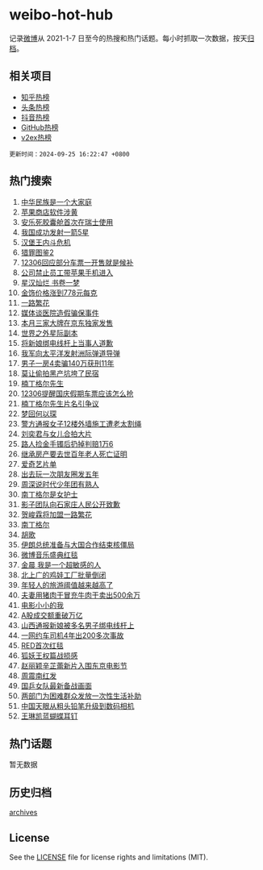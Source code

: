 # weibo-hot-hub

记录[微博](https://www.weibo.com)从 2021-1-7 日至今的热搜和热门话题。每小时抓取一次数据，按天[归档](archives)。

## 相关项目

- [知乎热榜](https://github.com/lonnyzhang423/zhihu-hot-hub)
- [头条热榜](https://github.com/lonnyzhang423/toutiao-hot-hub)
- [抖音热榜](https://github.com/lonnyzhang423/douyin-hot-hub)
- [GitHub热榜](https://github.com/lonnyzhang423/github-hot-hub)
- [v2ex热榜](https://github.com/lonnyzhang423/v2ex-hot-hub)


`更新时间：2024-09-25 16:22:47 +0800`

## 热门搜索

1. [中华民族是一个大家庭](https://m.weibo.cn/search?containerid=100103type%3D1%26t%3D10%26q%3D%23%E4%B8%AD%E5%8D%8E%E6%B0%91%E6%97%8F%E6%98%AF%E4%B8%80%E4%B8%AA%E5%A4%A7%E5%AE%B6%E5%BA%AD%23&stream_entry_id=51&isnewpage=1&extparam=seat%3D1%26cate%3D10103%26q%3D%2523%25E4%25B8%25AD%25E5%258D%258E%25E6%25B0%2591%25E6%2597%258F%25E6%2598%25AF%25E4%25B8%2580%25E4%25B8%25AA%25E5%25A4%25A7%25E5%25AE%25B6%25E5%25BA%25AD%2523%26stream_entry_id%3D51%26filter_type%3Drealtimehot%26dgr%3D0%26c_type%3D51%26pos%3D0%26display_time%3D1727252566%26pre_seqid%3D17272525665460417142413)
1. [苹果商店软件涉黄](https://m.weibo.cn/search?containerid=100103type%3D1%26t%3D10%26q%3D%23%E8%8B%B9%E6%9E%9C%E5%95%86%E5%BA%97%E8%BD%AF%E4%BB%B6%E6%B6%89%E9%BB%84%23&stream_entry_id=31&isnewpage=1&extparam=seat%3D1%26flag%3D1%26filter_type%3Drealtimehot%26c_type%3D31%26lcate%3D5001%26cate%3D5001%26realpos%3D1%26stream_entry_id%3D31%26q%3D%2523%25E8%258B%25B9%25E6%259E%259C%25E5%2595%2586%25E5%25BA%2597%25E8%25BD%25AF%25E4%25BB%25B6%25E6%25B6%2589%25E9%25BB%2584%2523%26dgr%3D0%26band_rank%3D1%26pos%3D0%26display_time%3D1727252566%26pre_seqid%3D17272525665460417142413)
1. [安乐死胶囊舱首次在瑞士使用](https://m.weibo.cn/search?containerid=100103type%3D1%26t%3D10%26q%3D%23%E5%AE%89%E4%B9%90%E6%AD%BB%E8%83%B6%E5%9B%8A%E8%88%B1%E9%A6%96%E6%AC%A1%E5%9C%A8%E7%91%9E%E5%A3%AB%E4%BD%BF%E7%94%A8%23&stream_entry_id=31&isnewpage=1&extparam=seat%3D1%26flag%3D0%26filter_type%3Drealtimehot%26c_type%3D31%26lcate%3D5001%26cate%3D5001%26realpos%3D2%26stream_entry_id%3D31%26q%3D%2523%25E5%25AE%2589%25E4%25B9%2590%25E6%25AD%25BB%25E8%2583%25B6%25E5%259B%258A%25E8%2588%25B1%25E9%25A6%2596%25E6%25AC%25A1%25E5%259C%25A8%25E7%2591%259E%25E5%25A3%25AB%25E4%25BD%25BF%25E7%2594%25A8%2523%26dgr%3D0%26band_rank%3D2%26pos%3D1%26display_time%3D1727252566%26pre_seqid%3D17272525665460417142413)
1. [我国成功发射一箭5星](https://m.weibo.cn/search?containerid=100103type%3D1%26t%3D10%26q%3D%23%E6%88%91%E5%9B%BD%E6%88%90%E5%8A%9F%E5%8F%91%E5%B0%84%E4%B8%80%E7%AE%AD5%E6%98%9F%23&stream_entry_id=31&isnewpage=1&extparam=seat%3D1%26flag%3D1%26filter_type%3Drealtimehot%26c_type%3D31%26lcate%3D5001%26cate%3D5001%26realpos%3D3%26stream_entry_id%3D31%26q%3D%2523%25E6%2588%2591%25E5%259B%25BD%25E6%2588%2590%25E5%258A%259F%25E5%258F%2591%25E5%25B0%2584%25E4%25B8%2580%25E7%25AE%25AD5%25E6%2598%259F%2523%26dgr%3D0%26band_rank%3D3%26pos%3D2%26display_time%3D1727252566%26pre_seqid%3D17272525665460417142413)
1. [汉堡王内斗危机](https://m.weibo.cn/search?containerid=100103type%3D1%26t%3D10%26q%3D%23%E6%B1%89%E5%A0%A1%E7%8E%8B%E5%86%85%E6%96%97%E5%8D%B1%E6%9C%BA%23&stream_entry_id=31&isnewpage=1&extparam=seat%3D1%26is_ad_pos%3D1%26filter_type%3Drealtimehot%26c_type%3D31%26lcate%3D5001%26pos%3D3%26cate%3D5001%26topic_ad%3D1%26stream_entry_id%3D31%26q%3D%2523%25E6%25B1%2589%25E5%25A0%25A1%25E7%258E%258B%25E5%2586%2585%25E6%2596%2597%25E5%258D%25B1%25E6%259C%25BA%2523%26dgr%3D0%26band_rank%3D4%26adid%3D256503%26display_time%3D1727252566%26pre_seqid%3D17272525665460417142413)
1. [猎罪图鉴2](https://m.weibo.cn/search?containerid=100103type%3D1%26t%3D10%26q%3D%E7%8C%8E%E7%BD%AA%E5%9B%BE%E9%89%B42&stream_entry_id=31&isnewpage=1&extparam=seat%3D1%26flag%3D16%26filter_type%3Drealtimehot%26c_type%3D31%26lcate%3D5001%26cate%3D5001%26realpos%3D4%26stream_entry_id%3D31%26q%3D%25E7%258C%258E%25E7%25BD%25AA%25E5%259B%25BE%25E9%2589%25B42%26dgr%3D0%26band_rank%3D4%26pos%3D4%26display_time%3D1727252566%26pre_seqid%3D17272525665460417142413)
1. [12306回应部分车票一开售就是候补](https://m.weibo.cn/search?containerid=100103type%3D1%26t%3D10%26q%3D%2312306%E5%9B%9E%E5%BA%94%E9%83%A8%E5%88%86%E8%BD%A6%E7%A5%A8%E4%B8%80%E5%BC%80%E5%94%AE%E5%B0%B1%E6%98%AF%E5%80%99%E8%A1%A5%23&stream_entry_id=31&isnewpage=1&extparam=seat%3D1%26flag%3D0%26filter_type%3Drealtimehot%26c_type%3D31%26lcate%3D5001%26cate%3D5001%26realpos%3D5%26stream_entry_id%3D31%26q%3D%252312306%25E5%259B%259E%25E5%25BA%2594%25E9%2583%25A8%25E5%2588%2586%25E8%25BD%25A6%25E7%25A5%25A8%25E4%25B8%2580%25E5%25BC%2580%25E5%2594%25AE%25E5%25B0%25B1%25E6%2598%25AF%25E5%2580%2599%25E8%25A1%25A5%2523%26dgr%3D0%26band_rank%3D5%26pos%3D5%26display_time%3D1727252566%26pre_seqid%3D17272525665460417142413)
1. [公司禁止员工带苹果手机进入](https://m.weibo.cn/search?containerid=100103type%3D1%26t%3D10%26q%3D%23%E5%85%AC%E5%8F%B8%E7%A6%81%E6%AD%A2%E5%91%98%E5%B7%A5%E5%B8%A6%E8%8B%B9%E6%9E%9C%E6%89%8B%E6%9C%BA%E8%BF%9B%E5%85%A5%23&stream_entry_id=31&isnewpage=1&extparam=seat%3D1%26flag%3D1%26filter_type%3Drealtimehot%26c_type%3D31%26lcate%3D5001%26cate%3D5001%26realpos%3D6%26stream_entry_id%3D31%26q%3D%2523%25E5%2585%25AC%25E5%258F%25B8%25E7%25A6%2581%25E6%25AD%25A2%25E5%2591%2598%25E5%25B7%25A5%25E5%25B8%25A6%25E8%258B%25B9%25E6%259E%259C%25E6%2589%258B%25E6%259C%25BA%25E8%25BF%259B%25E5%2585%25A5%2523%26dgr%3D0%26band_rank%3D6%26pos%3D6%26display_time%3D1727252566%26pre_seqid%3D17272525665460417142413)
1. [星汉灿烂 书卷一梦](https://m.weibo.cn/search?containerid=100103type%3D1%26t%3D10%26q%3D%E6%98%9F%E6%B1%89%E7%81%BF%E7%83%82+%E4%B9%A6%E5%8D%B7%E4%B8%80%E6%A2%A6&stream_entry_id=31&isnewpage=1&extparam=seat%3D1%26flag%3D0%26filter_type%3Drealtimehot%26c_type%3D31%26lcate%3D5001%26cate%3D5001%26realpos%3D7%26stream_entry_id%3D31%26q%3D%25E6%2598%259F%25E6%25B1%2589%25E7%2581%25BF%25E7%2583%2582%2520%25E4%25B9%25A6%25E5%258D%25B7%25E4%25B8%2580%25E6%25A2%25A6%26dgr%3D0%26band_rank%3D7%26pos%3D7%26display_time%3D1727252566%26pre_seqid%3D17272525665460417142413)
1. [金饰价格涨到778元每克](https://m.weibo.cn/search?containerid=100103type%3D1%26t%3D10%26q%3D%23%E9%87%91%E9%A5%B0%E4%BB%B7%E6%A0%BC%E6%B6%A8%E5%88%B0778%E5%85%83%E6%AF%8F%E5%85%8B%23&stream_entry_id=31&isnewpage=1&extparam=seat%3D1%26flag%3D0%26filter_type%3Drealtimehot%26c_type%3D31%26lcate%3D5001%26cate%3D5001%26realpos%3D8%26stream_entry_id%3D31%26q%3D%2523%25E9%2587%2591%25E9%25A5%25B0%25E4%25BB%25B7%25E6%25A0%25BC%25E6%25B6%25A8%25E5%2588%25B0778%25E5%2585%2583%25E6%25AF%258F%25E5%2585%258B%2523%26dgr%3D0%26band_rank%3D8%26pos%3D8%26display_time%3D1727252566%26pre_seqid%3D17272525665460417142413)
1. [一路繁花](https://m.weibo.cn/search?containerid=100103type%3D1%26t%3D10%26q%3D%E4%B8%80%E8%B7%AF%E7%B9%81%E8%8A%B1&stream_entry_id=31&isnewpage=1&extparam=seat%3D1%26flag%3D1%26filter_type%3Drealtimehot%26c_type%3D31%26lcate%3D5001%26cate%3D5001%26realpos%3D9%26stream_entry_id%3D31%26q%3D%25E4%25B8%2580%25E8%25B7%25AF%25E7%25B9%2581%25E8%258A%25B1%26dgr%3D0%26band_rank%3D9%26pos%3D9%26display_time%3D1727252566%26pre_seqid%3D17272525665460417142413)
1. [媒体谈医院造假骗保事件](https://m.weibo.cn/search?containerid=100103type%3D1%26t%3D10%26q%3D%23%E5%AA%92%E4%BD%93%E8%B0%88%E5%8C%BB%E9%99%A2%E9%80%A0%E5%81%87%E9%AA%97%E4%BF%9D%E4%BA%8B%E4%BB%B6%23&stream_entry_id=31&isnewpage=1&extparam=seat%3D1%26flag%3D1%26filter_type%3Drealtimehot%26c_type%3D31%26lcate%3D5001%26cate%3D5001%26realpos%3D10%26stream_entry_id%3D31%26q%3D%2523%25E5%25AA%2592%25E4%25BD%2593%25E8%25B0%2588%25E5%258C%25BB%25E9%2599%25A2%25E9%2580%25A0%25E5%2581%2587%25E9%25AA%2597%25E4%25BF%259D%25E4%25BA%258B%25E4%25BB%25B6%2523%26dgr%3D0%26band_rank%3D10%26pos%3D10%26display_time%3D1727252566%26pre_seqid%3D17272525665460417142413)
1. [本月三家大牌在京东独家发售](https://m.weibo.cn/search?containerid=100103type%3D1%26t%3D10%26q%3D%23%E6%9C%AC%E6%9C%88%E4%B8%89%E5%AE%B6%E5%A4%A7%E7%89%8C%E5%9C%A8%E4%BA%AC%E4%B8%9C%E7%8B%AC%E5%AE%B6%E5%8F%91%E5%94%AE%23&stream_entry_id=31&isnewpage=1&extparam=seat%3D1%26flag%3D0%26filter_type%3Drealtimehot%26c_type%3D31%26lcate%3D5001%26pos%3D11%26cate%3D5001%26realpos%3D11%26stream_entry_id%3D31%26q%3D%2523%25E6%259C%25AC%25E6%259C%2588%25E4%25B8%2589%25E5%25AE%25B6%25E5%25A4%25A7%25E7%2589%258C%25E5%259C%25A8%25E4%25BA%25AC%25E4%25B8%259C%25E7%258B%25AC%25E5%25AE%25B6%25E5%258F%2591%25E5%2594%25AE%2523%26dgr%3D0%26band_rank%3D11%26adid%3D256045%26display_time%3D1727252566%26pre_seqid%3D17272525665460417142413)
1. [世界之外星际副本](https://m.weibo.cn/search?containerid=100103type%3D1%26t%3D10%26q%3D%23%E4%B8%96%E7%95%8C%E4%B9%8B%E5%A4%96%E6%98%9F%E9%99%85%E5%89%AF%E6%9C%AC%23&stream_entry_id=31&isnewpage=1&extparam=seat%3D1%26flag%3D0%26filter_type%3Drealtimehot%26c_type%3D31%26lcate%3D5001%26pos%3D12%26cate%3D5001%26realpos%3D12%26stream_entry_id%3D31%26q%3D%2523%25E4%25B8%2596%25E7%2595%258C%25E4%25B9%258B%25E5%25A4%2596%25E6%2598%259F%25E9%2599%2585%25E5%2589%25AF%25E6%259C%25AC%2523%26dgr%3D0%26band_rank%3D12%26adid%3D256974%26display_time%3D1727252566%26pre_seqid%3D17272525665460417142413)
1. [将新娘绑电线杆上当事人道歉](https://m.weibo.cn/search?containerid=100103type%3D1%26t%3D10%26q%3D%23%E5%B0%86%E6%96%B0%E5%A8%98%E7%BB%91%E7%94%B5%E7%BA%BF%E6%9D%86%E4%B8%8A%E5%BD%93%E4%BA%8B%E4%BA%BA%E9%81%93%E6%AD%89%23&stream_entry_id=31&isnewpage=1&extparam=seat%3D1%26flag%3D1%26filter_type%3Drealtimehot%26c_type%3D31%26lcate%3D5001%26cate%3D5001%26realpos%3D13%26stream_entry_id%3D31%26q%3D%2523%25E5%25B0%2586%25E6%2596%25B0%25E5%25A8%2598%25E7%25BB%2591%25E7%2594%25B5%25E7%25BA%25BF%25E6%259D%2586%25E4%25B8%258A%25E5%25BD%2593%25E4%25BA%258B%25E4%25BA%25BA%25E9%2581%2593%25E6%25AD%2589%2523%26dgr%3D0%26band_rank%3D13%26pos%3D13%26display_time%3D1727252566%26pre_seqid%3D17272525665460417142413)
1. [我军向太平洋发射洲际弹道导弹](https://m.weibo.cn/search?containerid=100103type%3D1%26t%3D10%26q%3D%23%E6%88%91%E5%86%9B%E5%90%91%E5%A4%AA%E5%B9%B3%E6%B4%8B%E5%8F%91%E5%B0%84%E6%B4%B2%E9%99%85%E5%BC%B9%E9%81%93%E5%AF%BC%E5%BC%B9%23&stream_entry_id=31&isnewpage=1&extparam=seat%3D1%26flag%3D0%26filter_type%3Drealtimehot%26c_type%3D31%26lcate%3D5001%26cate%3D5001%26realpos%3D14%26stream_entry_id%3D31%26q%3D%2523%25E6%2588%2591%25E5%2586%259B%25E5%2590%2591%25E5%25A4%25AA%25E5%25B9%25B3%25E6%25B4%258B%25E5%258F%2591%25E5%25B0%2584%25E6%25B4%25B2%25E9%2599%2585%25E5%25BC%25B9%25E9%2581%2593%25E5%25AF%25BC%25E5%25BC%25B9%2523%26dgr%3D0%26band_rank%3D14%26pos%3D14%26display_time%3D1727252566%26pre_seqid%3D17272525665460417142413)
1. [男子一房4卖骗140万获刑11年](https://m.weibo.cn/search?containerid=100103type%3D1%26t%3D10%26q%3D%23%E7%94%B7%E5%AD%90%E4%B8%80%E6%88%BF4%E5%8D%96%E9%AA%97140%E4%B8%87%E8%8E%B7%E5%88%9111%E5%B9%B4%23&stream_entry_id=31&isnewpage=1&extparam=seat%3D1%26flag%3D1%26filter_type%3Drealtimehot%26c_type%3D31%26lcate%3D5001%26cate%3D5001%26realpos%3D15%26stream_entry_id%3D31%26q%3D%2523%25E7%2594%25B7%25E5%25AD%2590%25E4%25B8%2580%25E6%2588%25BF4%25E5%258D%2596%25E9%25AA%2597140%25E4%25B8%2587%25E8%258E%25B7%25E5%2588%259111%25E5%25B9%25B4%2523%26dgr%3D0%26band_rank%3D15%26pos%3D15%26display_time%3D1727252566%26pre_seqid%3D17272525665460417142413)
1. [莫让偷拍黑产坑垮了民宿](https://m.weibo.cn/search?containerid=100103type%3D1%26t%3D10%26q%3D%23%E8%8E%AB%E8%AE%A9%E5%81%B7%E6%8B%8D%E9%BB%91%E4%BA%A7%E5%9D%91%E5%9E%AE%E4%BA%86%E6%B0%91%E5%AE%BF%23&stream_entry_id=31&isnewpage=1&extparam=seat%3D1%26flag%3D1%26filter_type%3Drealtimehot%26c_type%3D31%26lcate%3D5001%26cate%3D5001%26realpos%3D16%26stream_entry_id%3D31%26q%3D%2523%25E8%258E%25AB%25E8%25AE%25A9%25E5%2581%25B7%25E6%258B%258D%25E9%25BB%2591%25E4%25BA%25A7%25E5%259D%2591%25E5%259E%25AE%25E4%25BA%2586%25E6%25B0%2591%25E5%25AE%25BF%2523%26dgr%3D0%26band_rank%3D16%26pos%3D16%26display_time%3D1727252566%26pre_seqid%3D17272525665460417142413)
1. [楠丁格尔先生](https://m.weibo.cn/search?containerid=100103type%3D1%26t%3D10%26q%3D%E6%A5%A0%E4%B8%81%E6%A0%BC%E5%B0%94%E5%85%88%E7%94%9F&stream_entry_id=31&isnewpage=1&extparam=seat%3D1%26flag%3D2%26filter_type%3Drealtimehot%26c_type%3D31%26lcate%3D5001%26cate%3D5001%26realpos%3D17%26stream_entry_id%3D31%26q%3D%25E6%25A5%25A0%25E4%25B8%2581%25E6%25A0%25BC%25E5%25B0%2594%25E5%2585%2588%25E7%2594%259F%26dgr%3D0%26band_rank%3D17%26pos%3D17%26display_time%3D1727252566%26pre_seqid%3D17272525665460417142413)
1. [12306提醒国庆假期车票应该怎么抢](https://m.weibo.cn/search?containerid=100103type%3D1%26t%3D10%26q%3D%2312306%E6%8F%90%E9%86%92%E5%9B%BD%E5%BA%86%E5%81%87%E6%9C%9F%E8%BD%A6%E7%A5%A8%E5%BA%94%E8%AF%A5%E6%80%8E%E4%B9%88%E6%8A%A2%23&stream_entry_id=31&isnewpage=1&extparam=seat%3D1%26flag%3D0%26filter_type%3Drealtimehot%26c_type%3D31%26lcate%3D5001%26cate%3D5001%26realpos%3D18%26stream_entry_id%3D31%26q%3D%252312306%25E6%258F%2590%25E9%2586%2592%25E5%259B%25BD%25E5%25BA%2586%25E5%2581%2587%25E6%259C%259F%25E8%25BD%25A6%25E7%25A5%25A8%25E5%25BA%2594%25E8%25AF%25A5%25E6%2580%258E%25E4%25B9%2588%25E6%258A%25A2%2523%26dgr%3D0%26band_rank%3D18%26pos%3D18%26display_time%3D1727252566%26pre_seqid%3D17272525665460417142413)
1. [楠丁格尔先生片名引争议](https://m.weibo.cn/search?containerid=100103type%3D1%26t%3D10%26q%3D%23%E6%A5%A0%E4%B8%81%E6%A0%BC%E5%B0%94%E5%85%88%E7%94%9F%E7%89%87%E5%90%8D%E5%BC%95%E4%BA%89%E8%AE%AE%23&stream_entry_id=31&isnewpage=1&extparam=seat%3D1%26flag%3D1%26filter_type%3Drealtimehot%26c_type%3D31%26lcate%3D5001%26cate%3D5001%26realpos%3D19%26stream_entry_id%3D31%26q%3D%2523%25E6%25A5%25A0%25E4%25B8%2581%25E6%25A0%25BC%25E5%25B0%2594%25E5%2585%2588%25E7%2594%259F%25E7%2589%2587%25E5%2590%258D%25E5%25BC%2595%25E4%25BA%2589%25E8%25AE%25AE%2523%26dgr%3D0%26band_rank%3D19%26pos%3D19%26display_time%3D1727252566%26pre_seqid%3D17272525665460417142413)
1. [梦回何以琛](https://m.weibo.cn/search?containerid=100103type%3D1%26t%3D10%26q%3D%E6%A2%A6%E5%9B%9E%E4%BD%95%E4%BB%A5%E7%90%9B&stream_entry_id=31&isnewpage=1&extparam=seat%3D1%26flag%3D1%26filter_type%3Drealtimehot%26c_type%3D31%26lcate%3D5001%26cate%3D5001%26realpos%3D20%26stream_entry_id%3D31%26q%3D%25E6%25A2%25A6%25E5%259B%259E%25E4%25BD%2595%25E4%25BB%25A5%25E7%2590%259B%26dgr%3D0%26band_rank%3D20%26pos%3D20%26display_time%3D1727252566%26pre_seqid%3D17272525665460417142413)
1. [警方通报女子12楼外墙施工遭老太割绳](https://m.weibo.cn/search?containerid=100103type%3D1%26t%3D10%26q%3D%23%E8%AD%A6%E6%96%B9%E9%80%9A%E6%8A%A5%E5%A5%B3%E5%AD%9012%E6%A5%BC%E5%A4%96%E5%A2%99%E6%96%BD%E5%B7%A5%E9%81%AD%E8%80%81%E5%A4%AA%E5%89%B2%E7%BB%B3%23&stream_entry_id=31&isnewpage=1&extparam=seat%3D1%26flag%3D1%26filter_type%3Drealtimehot%26c_type%3D31%26lcate%3D5001%26cate%3D5001%26realpos%3D21%26stream_entry_id%3D31%26q%3D%2523%25E8%25AD%25A6%25E6%2596%25B9%25E9%2580%259A%25E6%258A%25A5%25E5%25A5%25B3%25E5%25AD%259012%25E6%25A5%25BC%25E5%25A4%2596%25E5%25A2%2599%25E6%2596%25BD%25E5%25B7%25A5%25E9%2581%25AD%25E8%2580%2581%25E5%25A4%25AA%25E5%2589%25B2%25E7%25BB%25B3%2523%26dgr%3D0%26band_rank%3D21%26pos%3D21%26display_time%3D1727252566%26pre_seqid%3D17272525665460417142413)
1. [刘奕君与女儿合拍大片](https://m.weibo.cn/search?containerid=100103type%3D1%26t%3D10%26q%3D%23%E5%88%98%E5%A5%95%E5%90%9B%E4%B8%8E%E5%A5%B3%E5%84%BF%E5%90%88%E6%8B%8D%E5%A4%A7%E7%89%87%23&stream_entry_id=31&isnewpage=1&extparam=seat%3D1%26flag%3D1%26filter_type%3Drealtimehot%26c_type%3D31%26lcate%3D5001%26cate%3D5001%26realpos%3D22%26stream_entry_id%3D31%26q%3D%2523%25E5%2588%2598%25E5%25A5%2595%25E5%2590%259B%25E4%25B8%258E%25E5%25A5%25B3%25E5%2584%25BF%25E5%2590%2588%25E6%258B%258D%25E5%25A4%25A7%25E7%2589%2587%2523%26dgr%3D0%26band_rank%3D22%26pos%3D22%26display_time%3D1727252566%26pre_seqid%3D17272525665460417142413)
1. [路人捡金手镯后扔掉判赔1万6](https://m.weibo.cn/search?containerid=100103type%3D1%26t%3D10%26q%3D%23%E8%B7%AF%E4%BA%BA%E6%8D%A1%E9%87%91%E6%89%8B%E9%95%AF%E5%90%8E%E6%89%94%E6%8E%89%E5%88%A4%E8%B5%941%E4%B8%876%23&stream_entry_id=31&isnewpage=1&extparam=seat%3D1%26flag%3D1%26filter_type%3Drealtimehot%26c_type%3D31%26lcate%3D5001%26cate%3D5001%26realpos%3D23%26stream_entry_id%3D31%26q%3D%2523%25E8%25B7%25AF%25E4%25BA%25BA%25E6%258D%25A1%25E9%2587%2591%25E6%2589%258B%25E9%2595%25AF%25E5%2590%258E%25E6%2589%2594%25E6%258E%2589%25E5%2588%25A4%25E8%25B5%25941%25E4%25B8%25876%2523%26dgr%3D0%26band_rank%3D23%26pos%3D23%26display_time%3D1727252566%26pre_seqid%3D17272525665460417142413)
1. [继承房产要去世百年老人死亡证明](https://m.weibo.cn/search?containerid=100103type%3D1%26t%3D10%26q%3D%23%E7%BB%A7%E6%89%BF%E6%88%BF%E4%BA%A7%E8%A6%81%E5%8E%BB%E4%B8%96%E7%99%BE%E5%B9%B4%E8%80%81%E4%BA%BA%E6%AD%BB%E4%BA%A1%E8%AF%81%E6%98%8E%23&stream_entry_id=31&isnewpage=1&extparam=seat%3D1%26flag%3D0%26filter_type%3Drealtimehot%26c_type%3D31%26lcate%3D5001%26cate%3D5001%26realpos%3D24%26stream_entry_id%3D31%26q%3D%2523%25E7%25BB%25A7%25E6%2589%25BF%25E6%2588%25BF%25E4%25BA%25A7%25E8%25A6%2581%25E5%258E%25BB%25E4%25B8%2596%25E7%2599%25BE%25E5%25B9%25B4%25E8%2580%2581%25E4%25BA%25BA%25E6%25AD%25BB%25E4%25BA%25A1%25E8%25AF%2581%25E6%2598%258E%2523%26dgr%3D0%26band_rank%3D24%26pos%3D24%26display_time%3D1727252566%26pre_seqid%3D17272525665460417142413)
1. [爱奇艺片单](https://m.weibo.cn/search?containerid=100103type%3D1%26t%3D10%26q%3D%E7%88%B1%E5%A5%87%E8%89%BA%E7%89%87%E5%8D%95&stream_entry_id=31&isnewpage=1&extparam=seat%3D1%26flag%3D0%26filter_type%3Drealtimehot%26c_type%3D31%26lcate%3D5001%26cate%3D5001%26realpos%3D25%26stream_entry_id%3D31%26q%3D%25E7%2588%25B1%25E5%25A5%2587%25E8%2589%25BA%25E7%2589%2587%25E5%258D%2595%26dgr%3D0%26band_rank%3D25%26pos%3D25%26display_time%3D1727252566%26pre_seqid%3D17272525665460417142413)
1. [出去玩一次朋友圈发五年](https://m.weibo.cn/search?containerid=100103type%3D1%26t%3D10%26q%3D%23%E5%87%BA%E5%8E%BB%E7%8E%A9%E4%B8%80%E6%AC%A1%E6%9C%8B%E5%8F%8B%E5%9C%88%E5%8F%91%E4%BA%94%E5%B9%B4%23&stream_entry_id=31&isnewpage=1&extparam=seat%3D1%26flag%3D0%26filter_type%3Drealtimehot%26c_type%3D31%26lcate%3D5001%26cate%3D5001%26realpos%3D26%26stream_entry_id%3D31%26q%3D%2523%25E5%2587%25BA%25E5%258E%25BB%25E7%258E%25A9%25E4%25B8%2580%25E6%25AC%25A1%25E6%259C%258B%25E5%258F%258B%25E5%259C%2588%25E5%258F%2591%25E4%25BA%2594%25E5%25B9%25B4%2523%26dgr%3D0%26band_rank%3D26%26pos%3D26%26display_time%3D1727252566%26pre_seqid%3D17272525665460417142413)
1. [周深说时代少年团有熟人](https://m.weibo.cn/search?containerid=100103type%3D1%26t%3D10%26q%3D%23%E5%91%A8%E6%B7%B1%E8%AF%B4%E6%97%B6%E4%BB%A3%E5%B0%91%E5%B9%B4%E5%9B%A2%E6%9C%89%E7%86%9F%E4%BA%BA%23&stream_entry_id=31&isnewpage=1&extparam=seat%3D1%26flag%3D1%26filter_type%3Drealtimehot%26c_type%3D31%26lcate%3D5001%26cate%3D5001%26realpos%3D27%26stream_entry_id%3D31%26q%3D%2523%25E5%2591%25A8%25E6%25B7%25B1%25E8%25AF%25B4%25E6%2597%25B6%25E4%25BB%25A3%25E5%25B0%2591%25E5%25B9%25B4%25E5%259B%25A2%25E6%259C%2589%25E7%2586%259F%25E4%25BA%25BA%2523%26dgr%3D0%26band_rank%3D27%26pos%3D27%26display_time%3D1727252566%26pre_seqid%3D17272525665460417142413)
1. [南丁格尔是女护士](https://m.weibo.cn/search?containerid=100103type%3D1%26t%3D10%26q%3D%E5%8D%97%E4%B8%81%E6%A0%BC%E5%B0%94%E6%98%AF%E5%A5%B3%E6%8A%A4%E5%A3%AB&stream_entry_id=31&isnewpage=1&extparam=seat%3D1%26flag%3D1%26filter_type%3Drealtimehot%26c_type%3D31%26lcate%3D5001%26cate%3D5001%26realpos%3D28%26stream_entry_id%3D31%26q%3D%25E5%258D%2597%25E4%25B8%2581%25E6%25A0%25BC%25E5%25B0%2594%25E6%2598%25AF%25E5%25A5%25B3%25E6%258A%25A4%25E5%25A3%25AB%26dgr%3D0%26band_rank%3D28%26pos%3D28%26display_time%3D1727252566%26pre_seqid%3D17272525665460417142413)
1. [影子团队向石家庄人民公开致歉](https://m.weibo.cn/search?containerid=100103type%3D1%26t%3D10%26q%3D%23%E5%BD%B1%E5%AD%90%E5%9B%A2%E9%98%9F%E5%90%91%E7%9F%B3%E5%AE%B6%E5%BA%84%E4%BA%BA%E6%B0%91%E5%85%AC%E5%BC%80%E8%87%B4%E6%AD%89%23&stream_entry_id=31&isnewpage=1&extparam=seat%3D1%26flag%3D1%26filter_type%3Drealtimehot%26c_type%3D31%26lcate%3D5001%26cate%3D5001%26realpos%3D29%26stream_entry_id%3D31%26q%3D%2523%25E5%25BD%25B1%25E5%25AD%2590%25E5%259B%25A2%25E9%2598%259F%25E5%2590%2591%25E7%259F%25B3%25E5%25AE%25B6%25E5%25BA%2584%25E4%25BA%25BA%25E6%25B0%2591%25E5%2585%25AC%25E5%25BC%2580%25E8%2587%25B4%25E6%25AD%2589%2523%26dgr%3D0%26band_rank%3D29%26pos%3D29%26display_time%3D1727252566%26pre_seqid%3D17272525665460417142413)
1. [贺峻霖将加盟一路繁花](https://m.weibo.cn/search?containerid=100103type%3D1%26t%3D10%26q%3D%23%E8%B4%BA%E5%B3%BB%E9%9C%96%E5%B0%86%E5%8A%A0%E7%9B%9F%E4%B8%80%E8%B7%AF%E7%B9%81%E8%8A%B1%23&stream_entry_id=31&isnewpage=1&extparam=seat%3D1%26flag%3D1%26filter_type%3Drealtimehot%26c_type%3D31%26lcate%3D5001%26cate%3D5001%26realpos%3D30%26stream_entry_id%3D31%26q%3D%2523%25E8%25B4%25BA%25E5%25B3%25BB%25E9%259C%2596%25E5%25B0%2586%25E5%258A%25A0%25E7%259B%259F%25E4%25B8%2580%25E8%25B7%25AF%25E7%25B9%2581%25E8%258A%25B1%2523%26dgr%3D0%26band_rank%3D30%26pos%3D30%26display_time%3D1727252566%26pre_seqid%3D17272525665460417142413)
1. [南丁格尔](https://m.weibo.cn/search?containerid=100103type%3D1%26t%3D10%26q%3D%E5%8D%97%E4%B8%81%E6%A0%BC%E5%B0%94&stream_entry_id=31&isnewpage=1&extparam=seat%3D1%26flag%3D1%26filter_type%3Drealtimehot%26c_type%3D31%26lcate%3D5001%26cate%3D5001%26realpos%3D31%26stream_entry_id%3D31%26q%3D%25E5%258D%2597%25E4%25B8%2581%25E6%25A0%25BC%25E5%25B0%2594%26dgr%3D0%26band_rank%3D31%26pos%3D31%26display_time%3D1727252566%26pre_seqid%3D17272525665460417142413)
1. [胡歌](https://m.weibo.cn/search?containerid=100103type%3D1%26t%3D10%26q%3D%E8%83%A1%E6%AD%8C&stream_entry_id=31&isnewpage=1&extparam=seat%3D1%26flag%3D1%26filter_type%3Drealtimehot%26c_type%3D31%26lcate%3D5001%26cate%3D5001%26realpos%3D32%26stream_entry_id%3D31%26q%3D%25E8%2583%25A1%25E6%25AD%258C%26dgr%3D0%26band_rank%3D32%26pos%3D32%26display_time%3D1727252566%26pre_seqid%3D17272525665460417142413)
1. [伊朗总统准备与大国合作结束核僵局](https://m.weibo.cn/search?containerid=100103type%3D1%26t%3D10%26q%3D%23%E4%BC%8A%E6%9C%97%E6%80%BB%E7%BB%9F%E5%87%86%E5%A4%87%E4%B8%8E%E5%A4%A7%E5%9B%BD%E5%90%88%E4%BD%9C%E7%BB%93%E6%9D%9F%E6%A0%B8%E5%83%B5%E5%B1%80%23&stream_entry_id=31&isnewpage=1&extparam=seat%3D1%26flag%3D1%26filter_type%3Drealtimehot%26c_type%3D31%26lcate%3D5001%26cate%3D5001%26realpos%3D33%26stream_entry_id%3D31%26q%3D%2523%25E4%25BC%258A%25E6%259C%2597%25E6%2580%25BB%25E7%25BB%259F%25E5%2587%2586%25E5%25A4%2587%25E4%25B8%258E%25E5%25A4%25A7%25E5%259B%25BD%25E5%2590%2588%25E4%25BD%259C%25E7%25BB%2593%25E6%259D%259F%25E6%25A0%25B8%25E5%2583%25B5%25E5%25B1%2580%2523%26dgr%3D0%26band_rank%3D33%26pos%3D33%26display_time%3D1727252566%26pre_seqid%3D17272525665460417142413)
1. [微博音乐盛典红毯](https://m.weibo.cn/search?containerid=100103type%3D1%26t%3D10%26q%3D%23%E5%BE%AE%E5%8D%9A%E9%9F%B3%E4%B9%90%E7%9B%9B%E5%85%B8%E7%BA%A2%E6%AF%AF%23&stream_entry_id=31&isnewpage=1&extparam=seat%3D1%26flag%3D0%26filter_type%3Drealtimehot%26c_type%3D31%26lcate%3D5001%26cate%3D5001%26realpos%3D34%26stream_entry_id%3D31%26q%3D%2523%25E5%25BE%25AE%25E5%258D%259A%25E9%259F%25B3%25E4%25B9%2590%25E7%259B%259B%25E5%2585%25B8%25E7%25BA%25A2%25E6%25AF%25AF%2523%26dgr%3D0%26band_rank%3D34%26pos%3D34%26display_time%3D1727252566%26pre_seqid%3D17272525665460417142413)
1. [金晨 我是一个超敏感的人](https://m.weibo.cn/search?containerid=100103type%3D1%26t%3D10%26q%3D%E9%87%91%E6%99%A8+%E6%88%91%E6%98%AF%E4%B8%80%E4%B8%AA%E8%B6%85%E6%95%8F%E6%84%9F%E7%9A%84%E4%BA%BA&stream_entry_id=31&isnewpage=1&extparam=seat%3D1%26flag%3D0%26filter_type%3Drealtimehot%26c_type%3D31%26lcate%3D5001%26cate%3D5001%26realpos%3D35%26stream_entry_id%3D31%26q%3D%25E9%2587%2591%25E6%2599%25A8%2520%25E6%2588%2591%25E6%2598%25AF%25E4%25B8%2580%25E4%25B8%25AA%25E8%25B6%2585%25E6%2595%258F%25E6%2584%259F%25E7%259A%2584%25E4%25BA%25BA%26dgr%3D0%26band_rank%3D35%26pos%3D35%26display_time%3D1727252566%26pre_seqid%3D17272525665460417142413)
1. [北上广的鸡娃工厂批量倒闭](https://m.weibo.cn/search?containerid=100103type%3D1%26t%3D10%26q%3D%23%E5%8C%97%E4%B8%8A%E5%B9%BF%E7%9A%84%E9%B8%A1%E5%A8%83%E5%B7%A5%E5%8E%82%E6%89%B9%E9%87%8F%E5%80%92%E9%97%AD%23&stream_entry_id=31&isnewpage=1&extparam=seat%3D1%26flag%3D0%26filter_type%3Drealtimehot%26c_type%3D31%26lcate%3D5001%26cate%3D5001%26realpos%3D36%26stream_entry_id%3D31%26q%3D%2523%25E5%258C%2597%25E4%25B8%258A%25E5%25B9%25BF%25E7%259A%2584%25E9%25B8%25A1%25E5%25A8%2583%25E5%25B7%25A5%25E5%258E%2582%25E6%2589%25B9%25E9%2587%258F%25E5%2580%2592%25E9%2597%25AD%2523%26dgr%3D0%26band_rank%3D36%26pos%3D36%26display_time%3D1727252566%26pre_seqid%3D17272525665460417142413)
1. [年轻人的旅游阈值越来越高了](https://m.weibo.cn/search?containerid=100103type%3D1%26t%3D10%26q%3D%23%E5%B9%B4%E8%BD%BB%E4%BA%BA%E7%9A%84%E6%97%85%E6%B8%B8%E9%98%88%E5%80%BC%E8%B6%8A%E6%9D%A5%E8%B6%8A%E9%AB%98%E4%BA%86%23&stream_entry_id=31&isnewpage=1&extparam=seat%3D1%26flag%3D1%26filter_type%3Drealtimehot%26c_type%3D31%26lcate%3D5001%26cate%3D5001%26realpos%3D37%26stream_entry_id%3D31%26q%3D%2523%25E5%25B9%25B4%25E8%25BD%25BB%25E4%25BA%25BA%25E7%259A%2584%25E6%2597%2585%25E6%25B8%25B8%25E9%2598%2588%25E5%2580%25BC%25E8%25B6%258A%25E6%259D%25A5%25E8%25B6%258A%25E9%25AB%2598%25E4%25BA%2586%2523%26dgr%3D0%26band_rank%3D37%26pos%3D37%26display_time%3D1727252566%26pre_seqid%3D17272525665460417142413)
1. [夫妻用猪肉干冒充牛肉干卖出500余万](https://m.weibo.cn/search?containerid=100103type%3D1%26t%3D10%26q%3D%23%E5%A4%AB%E5%A6%BB%E7%94%A8%E7%8C%AA%E8%82%89%E5%B9%B2%E5%86%92%E5%85%85%E7%89%9B%E8%82%89%E5%B9%B2%E5%8D%96%E5%87%BA500%E4%BD%99%E4%B8%87%23&stream_entry_id=31&isnewpage=1&extparam=seat%3D1%26flag%3D0%26filter_type%3Drealtimehot%26c_type%3D31%26lcate%3D5001%26cate%3D5001%26realpos%3D38%26stream_entry_id%3D31%26q%3D%2523%25E5%25A4%25AB%25E5%25A6%25BB%25E7%2594%25A8%25E7%258C%25AA%25E8%2582%2589%25E5%25B9%25B2%25E5%2586%2592%25E5%2585%2585%25E7%2589%259B%25E8%2582%2589%25E5%25B9%25B2%25E5%258D%2596%25E5%2587%25BA500%25E4%25BD%2599%25E4%25B8%2587%2523%26dgr%3D0%26band_rank%3D38%26pos%3D38%26display_time%3D1727252566%26pre_seqid%3D17272525665460417142413)
1. [电影小小的我](https://m.weibo.cn/search?containerid=100103type%3D1%26t%3D10%26q%3D%23%E7%94%B5%E5%BD%B1%E5%B0%8F%E5%B0%8F%E7%9A%84%E6%88%91%23&stream_entry_id=31&isnewpage=1&extparam=seat%3D1%26flag%3D1%26filter_type%3Drealtimehot%26c_type%3D31%26lcate%3D5001%26cate%3D5001%26realpos%3D39%26stream_entry_id%3D31%26q%3D%2523%25E7%2594%25B5%25E5%25BD%25B1%25E5%25B0%258F%25E5%25B0%258F%25E7%259A%2584%25E6%2588%2591%2523%26dgr%3D0%26band_rank%3D39%26pos%3D39%26display_time%3D1727252566%26pre_seqid%3D17272525665460417142413)
1. [A股成交额重破万亿](https://m.weibo.cn/search?containerid=100103type%3D1%26t%3D10%26q%3DA%E8%82%A1%E6%88%90%E4%BA%A4%E9%A2%9D%E9%87%8D%E7%A0%B4%E4%B8%87%E4%BA%BF&stream_entry_id=31&isnewpage=1&extparam=seat%3D1%26flag%3D0%26filter_type%3Drealtimehot%26c_type%3D31%26lcate%3D5001%26cate%3D5001%26realpos%3D40%26stream_entry_id%3D31%26q%3DA%25E8%2582%25A1%25E6%2588%2590%25E4%25BA%25A4%25E9%25A2%259D%25E9%2587%258D%25E7%25A0%25B4%25E4%25B8%2587%25E4%25BA%25BF%26dgr%3D0%26band_rank%3D40%26pos%3D40%26display_time%3D1727252566%26pre_seqid%3D17272525665460417142413)
1. [山西通报新娘被多名男子绑电线杆上](https://m.weibo.cn/search?containerid=100103type%3D1%26t%3D10%26q%3D%23%E5%B1%B1%E8%A5%BF%E9%80%9A%E6%8A%A5%E6%96%B0%E5%A8%98%E8%A2%AB%E5%A4%9A%E5%90%8D%E7%94%B7%E5%AD%90%E7%BB%91%E7%94%B5%E7%BA%BF%E6%9D%86%E4%B8%8A%23&stream_entry_id=31&isnewpage=1&extparam=seat%3D1%26flag%3D1%26filter_type%3Drealtimehot%26c_type%3D31%26lcate%3D5001%26cate%3D5001%26realpos%3D41%26stream_entry_id%3D31%26q%3D%2523%25E5%25B1%25B1%25E8%25A5%25BF%25E9%2580%259A%25E6%258A%25A5%25E6%2596%25B0%25E5%25A8%2598%25E8%25A2%25AB%25E5%25A4%259A%25E5%2590%258D%25E7%2594%25B7%25E5%25AD%2590%25E7%25BB%2591%25E7%2594%25B5%25E7%25BA%25BF%25E6%259D%2586%25E4%25B8%258A%2523%26dgr%3D0%26band_rank%3D41%26pos%3D41%26display_time%3D1727252566%26pre_seqid%3D17272525665460417142413)
1. [一网约车司机4年出200多次事故](https://m.weibo.cn/search?containerid=100103type%3D1%26t%3D10%26q%3D%23%E4%B8%80%E7%BD%91%E7%BA%A6%E8%BD%A6%E5%8F%B8%E6%9C%BA4%E5%B9%B4%E5%87%BA200%E5%A4%9A%E6%AC%A1%E4%BA%8B%E6%95%85%23&stream_entry_id=31&isnewpage=1&extparam=seat%3D1%26flag%3D0%26filter_type%3Drealtimehot%26c_type%3D31%26lcate%3D5001%26cate%3D5001%26realpos%3D42%26stream_entry_id%3D31%26q%3D%2523%25E4%25B8%2580%25E7%25BD%2591%25E7%25BA%25A6%25E8%25BD%25A6%25E5%258F%25B8%25E6%259C%25BA4%25E5%25B9%25B4%25E5%2587%25BA200%25E5%25A4%259A%25E6%25AC%25A1%25E4%25BA%258B%25E6%2595%2585%2523%26dgr%3D0%26band_rank%3D42%26pos%3D42%26display_time%3D1727252566%26pre_seqid%3D17272525665460417142413)
1. [RED首次红毯](https://m.weibo.cn/search?containerid=100103type%3D1%26t%3D10%26q%3DRED%E9%A6%96%E6%AC%A1%E7%BA%A2%E6%AF%AF&stream_entry_id=31&isnewpage=1&extparam=seat%3D1%26flag%3D1%26filter_type%3Drealtimehot%26c_type%3D31%26lcate%3D5001%26cate%3D5001%26realpos%3D43%26stream_entry_id%3D31%26q%3DRED%25E9%25A6%2596%25E6%25AC%25A1%25E7%25BA%25A2%25E6%25AF%25AF%26dgr%3D0%26band_rank%3D43%26pos%3D43%26display_time%3D1727252566%26pre_seqid%3D17272525665460417142413)
1. [狐妖王权篇战损感](https://m.weibo.cn/search?containerid=100103type%3D1%26t%3D10%26q%3D%E7%8B%90%E5%A6%96%E7%8E%8B%E6%9D%83%E7%AF%87%E6%88%98%E6%8D%9F%E6%84%9F&stream_entry_id=31&isnewpage=1&extparam=seat%3D1%26flag%3D1%26filter_type%3Drealtimehot%26c_type%3D31%26lcate%3D5001%26cate%3D5001%26realpos%3D44%26stream_entry_id%3D31%26q%3D%25E7%258B%2590%25E5%25A6%2596%25E7%258E%258B%25E6%259D%2583%25E7%25AF%2587%25E6%2588%2598%25E6%258D%259F%25E6%2584%259F%26dgr%3D0%26band_rank%3D44%26pos%3D44%26display_time%3D1727252566%26pre_seqid%3D17272525665460417142413)
1. [赵丽颖辛芷蕾新片入围东京电影节](https://m.weibo.cn/search?containerid=100103type%3D1%26t%3D10%26q%3D%23%E8%B5%B5%E4%B8%BD%E9%A2%96%E8%BE%9B%E8%8A%B7%E8%95%BE%E6%96%B0%E7%89%87%E5%85%A5%E5%9B%B4%E4%B8%9C%E4%BA%AC%E7%94%B5%E5%BD%B1%E8%8A%82%23&stream_entry_id=31&isnewpage=1&extparam=seat%3D1%26flag%3D0%26filter_type%3Drealtimehot%26c_type%3D31%26lcate%3D5001%26cate%3D5001%26realpos%3D45%26stream_entry_id%3D31%26q%3D%2523%25E8%25B5%25B5%25E4%25B8%25BD%25E9%25A2%2596%25E8%25BE%259B%25E8%258A%25B7%25E8%2595%25BE%25E6%2596%25B0%25E7%2589%2587%25E5%2585%25A5%25E5%259B%25B4%25E4%25B8%259C%25E4%25BA%25AC%25E7%2594%25B5%25E5%25BD%25B1%25E8%258A%2582%2523%26dgr%3D0%26band_rank%3D45%26pos%3D45%26display_time%3D1727252566%26pre_seqid%3D17272525665460417142413)
1. [周震南红发](https://m.weibo.cn/search?containerid=100103type%3D1%26t%3D10%26q%3D%E5%91%A8%E9%9C%87%E5%8D%97%E7%BA%A2%E5%8F%91&stream_entry_id=31&isnewpage=1&extparam=seat%3D1%26flag%3D1%26filter_type%3Drealtimehot%26c_type%3D31%26lcate%3D5001%26cate%3D5001%26realpos%3D46%26stream_entry_id%3D31%26q%3D%25E5%2591%25A8%25E9%259C%2587%25E5%258D%2597%25E7%25BA%25A2%25E5%258F%2591%26dgr%3D0%26band_rank%3D46%26pos%3D46%26display_time%3D1727252566%26pre_seqid%3D17272525665460417142413)
1. [国乒女队最新备战画面](https://m.weibo.cn/search?containerid=100103type%3D1%26t%3D10%26q%3D%23%E5%9B%BD%E4%B9%92%E5%A5%B3%E9%98%9F%E6%9C%80%E6%96%B0%E5%A4%87%E6%88%98%E7%94%BB%E9%9D%A2%23&stream_entry_id=31&isnewpage=1&extparam=seat%3D1%26flag%3D1%26filter_type%3Drealtimehot%26c_type%3D31%26lcate%3D5001%26cate%3D5001%26realpos%3D47%26stream_entry_id%3D31%26q%3D%2523%25E5%259B%25BD%25E4%25B9%2592%25E5%25A5%25B3%25E9%2598%259F%25E6%259C%2580%25E6%2596%25B0%25E5%25A4%2587%25E6%2588%2598%25E7%2594%25BB%25E9%259D%25A2%2523%26dgr%3D0%26band_rank%3D47%26pos%3D47%26display_time%3D1727252566%26pre_seqid%3D17272525665460417142413)
1. [两部门为困难群众发放一次性生活补助](https://m.weibo.cn/search?containerid=100103type%3D1%26t%3D10%26q%3D%23%E4%B8%A4%E9%83%A8%E9%97%A8%E4%B8%BA%E5%9B%B0%E9%9A%BE%E7%BE%A4%E4%BC%97%E5%8F%91%E6%94%BE%E4%B8%80%E6%AC%A1%E6%80%A7%E7%94%9F%E6%B4%BB%E8%A1%A5%E5%8A%A9%23&stream_entry_id=31&isnewpage=1&extparam=seat%3D1%26flag%3D1%26filter_type%3Drealtimehot%26c_type%3D31%26lcate%3D5001%26cate%3D5001%26realpos%3D48%26stream_entry_id%3D31%26q%3D%2523%25E4%25B8%25A4%25E9%2583%25A8%25E9%2597%25A8%25E4%25B8%25BA%25E5%259B%25B0%25E9%259A%25BE%25E7%25BE%25A4%25E4%25BC%2597%25E5%258F%2591%25E6%2594%25BE%25E4%25B8%2580%25E6%25AC%25A1%25E6%2580%25A7%25E7%2594%259F%25E6%25B4%25BB%25E8%25A1%25A5%25E5%258A%25A9%2523%26dgr%3D0%26band_rank%3D48%26pos%3D48%26display_time%3D1727252566%26pre_seqid%3D17272525665460417142413)
1. [中国天眼从粗头铅笔升级到数码相机](https://m.weibo.cn/search?containerid=100103type%3D1%26t%3D10%26q%3D%23%E4%B8%AD%E5%9B%BD%E5%A4%A9%E7%9C%BC%E4%BB%8E%E7%B2%97%E5%A4%B4%E9%93%85%E7%AC%94%E5%8D%87%E7%BA%A7%E5%88%B0%E6%95%B0%E7%A0%81%E7%9B%B8%E6%9C%BA%23&stream_entry_id=31&isnewpage=1&extparam=seat%3D1%26flag%3D1%26filter_type%3Drealtimehot%26c_type%3D31%26lcate%3D5001%26cate%3D5001%26realpos%3D49%26stream_entry_id%3D31%26q%3D%2523%25E4%25B8%25AD%25E5%259B%25BD%25E5%25A4%25A9%25E7%259C%25BC%25E4%25BB%258E%25E7%25B2%2597%25E5%25A4%25B4%25E9%2593%2585%25E7%25AC%2594%25E5%258D%2587%25E7%25BA%25A7%25E5%2588%25B0%25E6%2595%25B0%25E7%25A0%2581%25E7%259B%25B8%25E6%259C%25BA%2523%26dgr%3D0%26band_rank%3D49%26pos%3D49%26display_time%3D1727252566%26pre_seqid%3D17272525665460417142413)
1. [王琳凯蓝蝴蝶耳钉](https://m.weibo.cn/search?containerid=100103type%3D1%26t%3D10%26q%3D%E7%8E%8B%E7%90%B3%E5%87%AF%E8%93%9D%E8%9D%B4%E8%9D%B6%E8%80%B3%E9%92%89&stream_entry_id=31&isnewpage=1&extparam=seat%3D1%26flag%3D1%26filter_type%3Drealtimehot%26c_type%3D31%26lcate%3D5001%26cate%3D5001%26realpos%3D50%26stream_entry_id%3D31%26q%3D%25E7%258E%258B%25E7%2590%25B3%25E5%2587%25AF%25E8%2593%259D%25E8%259D%25B4%25E8%259D%25B6%25E8%2580%25B3%25E9%2592%2589%26dgr%3D0%26band_rank%3D50%26pos%3D50%26display_time%3D1727252566%26pre_seqid%3D17272525665460417142413)

## 热门话题

暂无数据

## 历史归档

[archives](archives)

## License

See the [LICENSE](LICENSE) file for license rights and limitations (MIT).
